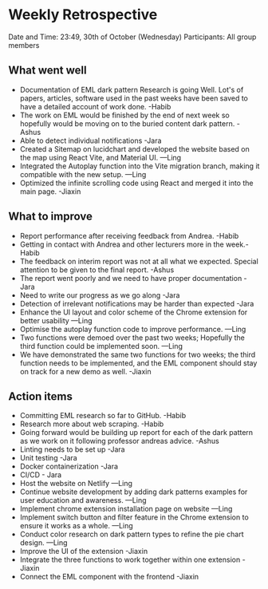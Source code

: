 # Weekly Retrospective

Date and Time: 23:49, 30th of October (Wednesday)
Participants: All group members

## What went well
- Documentation of EML dark pattern Research is going Well. Lot's of papers, articles, 
software used in the past weeks have been saved to have a detailed account of work done. -Habib 
- The work on EML would be finished by the end of next week so hopefully would be moving on to the buried content dark pattern. -Ashus
- Able to detect individual notifications -Jara
- Created a Sitemap on lucidchart and developed the website based on the map using React Vite, and Material UI. —Ling
- Integrated the Autoplay function into the Vite migration branch, making it compatible with the new setup. —Ling
- Optimized the infinite scrolling code using React and merged it into the main page. -Jiaxin

## What to improve
- Report performance after receiving feedback from Andrea. -Habib
- Getting in contact with Andrea and other lecturers more in the week.-Habib
- The feedback on interim report was not at all what we expected. Special attention to be given to the final report. -Ashus
- The report went poorly and we need to have proper documentation -Jara
- Need to write our progress as we go along -Jara
- Detection of irrelevant notifications may be harder than expected -Jara
- Enhance the UI layout and color scheme of the Chrome extension for better usability —Ling
- Optimise the autoplay function code to improve performance. —Ling
- Two functions were demoed over the past two weeks; Hopefully the third function could be implemented soon. —Ling
- We have demonstrated the same two functions for two weeks; the third function needs to be implemented, 
  and the EML component should stay on track for a new demo as well. -Jiaxin

## Action items
- Committing EML research so far to GitHub. -Habib
- Research more about web scraping. -Habib
- Going forward would be building up report for each of the dark pattern as we work on it following professor andreas advice. -Ashus
- Linting needs to be set up -Jara
- Unit testing -Jara
- Docker containerization -Jara
- CI/CD - Jara
- Host the website on Netlify  —Ling
- Continue website development by adding dark patterns examples for user education and awareness. —Ling
- Implement chrome extension installation page on website —Ling
- Implement switch button and filter feature in the Chrome extension to ensure it works as a whole. —Ling
- Conduct color research on dark pattern types to refine the pie chart design. —Ling
- Improve the UI of the extension -Jiaxin
- Integrate the three functions to work together within one extension -Jiaxin
- Connect the EML component with the frontend -Jiaxin
